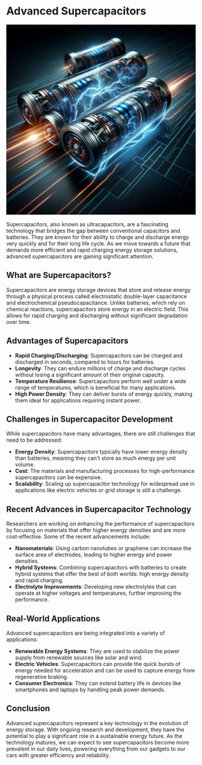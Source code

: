 # Advanced Supercapacitors

![Advanced Supercapacitor](https://raw.githubusercontent.com/Kanakjr/100-days-of-AI-Writing/main/images/Advanced-Supercapacitors.png)

Supercapacitors, also known as ultracapacitors, are a fascinating technology that bridges the gap between conventional capacitors and batteries. They are known for their ability to charge and discharge energy very quickly and for their long life cycle. As we move towards a future that demands more efficient and rapid charging energy storage solutions, advanced supercapacitors are gaining significant attention.

## What are Supercapacitors?

Supercapacitors are energy storage devices that store and release energy through a physical process called electrostatic double-layer capacitance and electrochemical pseudocapacitance. Unlike batteries, which rely on chemical reactions, supercapacitors store energy in an electric field. This allows for rapid charging and discharging without significant degradation over time.

## Advantages of Supercapacitors

- **Rapid Charging/Discharging**: Supercapacitors can be charged and discharged in seconds, compared to hours for batteries.
- **Longevity**: They can endure millions of charge and discharge cycles without losing a significant amount of their original capacity.
- **Temperature Resilience**: Supercapacitors perform well under a wide range of temperatures, which is beneficial for many applications.
- **High Power Density**: They can deliver bursts of energy quickly, making them ideal for applications requiring instant power.

## Challenges in Supercapacitor Development

While supercapacitors have many advantages, there are still challenges that need to be addressed:

- **Energy Density**: Supercapacitors typically have lower energy density than batteries, meaning they can't store as much energy per unit volume.
- **Cost**: The materials and manufacturing processes for high-performance supercapacitors can be expensive.
- **Scalability**: Scaling up supercapacitor technology for widespread use in applications like electric vehicles or grid storage is still a challenge.

## Recent Advances in Supercapacitor Technology

Researchers are working on enhancing the performance of supercapacitors by focusing on materials that offer higher energy densities and are more cost-effective. Some of the recent advancements include:

- **Nanomaterials**: Using carbon nanotubes or graphene can increase the surface area of electrodes, leading to higher energy and power densities.
- **Hybrid Systems**: Combining supercapacitors with batteries to create hybrid systems that offer the best of both worlds: high energy density and rapid charging.
- **Electrolyte Improvements**: Developing new electrolytes that can operate at higher voltages and temperatures, further improving the performance.

## Real-World Applications

Advanced supercapacitors are being integrated into a variety of applications:

- **Renewable Energy Systems**: They are used to stabilize the power supply from renewable sources like solar and wind.
- **Electric Vehicles**: Supercapacitors can provide the quick bursts of energy needed for acceleration and can be used to capture energy from regenerative braking.
- **Consumer Electronics**: They can extend battery life in devices like smartphones and laptops by handling peak power demands.

## Conclusion

Advanced supercapacitors represent a key technology in the evolution of energy storage. With ongoing research and development, they have the potential to play a significant role in a sustainable energy future. As the technology matures, we can expect to see supercapacitors become more prevalent in our daily lives, powering everything from our gadgets to our cars with greater efficiency and reliability.

